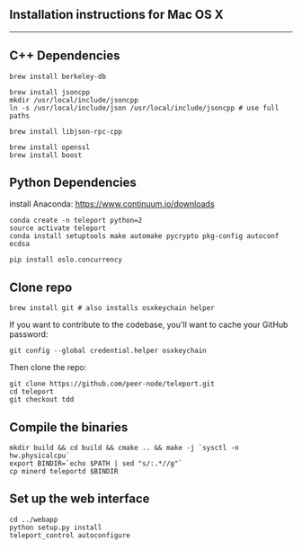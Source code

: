 Installation instructions for Mac OS X 
-----
-----

C++ Dependencies
-----

```
brew install berkeley-db

brew install jsoncpp
mkdir /usr/local/include/jsoncpp
ln -s /usr/local/include/json /usr/local/include/jsoncpp # use full paths

brew install libjson-rpc-cpp

brew install openssl
brew install boost

```

Python Dependencies
-----

install Anaconda: https://www.continuum.io/downloads

```
conda create -n teleport python=2
source activate teleport
conda install setuptools make automake pycrypto pkg-config autoconf ecdsa

pip install oslo.concurrency
```

Clone repo
-----

```
brew install git # also installs osxkeychain helper
```
If you want to contribute to the codebase, you'll want to cache your GitHub password: 
```
git config --global credential.helper osxkeychain
```
Then clone the repo: 
```
git clone https://github.com/peer-node/teleport.git
cd teleport
git checkout tdd
```

Compile the binaries
-----

```
mkdir build && cd build && cmake .. && make -j `sysctl -n hw.physicalcpu`
export BINDIR=`echo $PATH | sed "s/:.*//g"`
cp minerd teleportd $BINDIR
```

Set up the web interface 
-----

```
cd ../webapp 
python setup.py install
teleport_control autoconfigure
```

